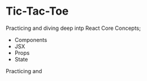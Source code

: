 # Tic-Tac-Toe

Practicing and diving deep intp React Core Concepts; 
- Components
- JSX
- Props
- State

Practicing and




